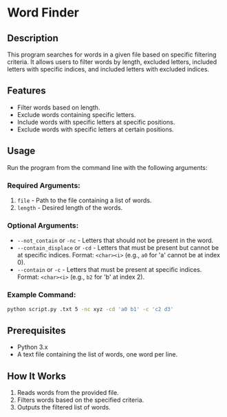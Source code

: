 
# Word Finder

## Description
This program searches for words in a given file based on specific filtering criteria. It allows users to filter words by length, excluded letters, included letters with specific indices, and included letters with excluded indices.

## Features
- Filter words based on length.
- Exclude words containing specific letters.
- Include words with specific letters at specific positions.
- Exclude words with specific letters at certain positions.

## Usage
Run the program from the command line with the following arguments:

### Required Arguments:
1. `file` - Path to the file containing a list of words.
2. `length` - Desired length of the words.

### Optional Arguments:
- `--not_contain` or `-nc` - Letters that should not be present in the word.
- `--contain_displace` or `-cd` - Letters that must be present but cannot be at specific indices. Format: `<char><i>` (e.g., `a0` for 'a' cannot be at index 0).
- `--contain` or `-c` - Letters that must be present at specific indices. Format: `<char><i>` (e.g., `b2` for 'b' at index 2).

### Example Command:
```bash
python script.py .txt 5 -nc xyz -cd 'a0 b1' -c 'c2 d3'
```

## Prerequisites
- Python 3.x
- A text file containing the list of words, one word per line.

## How It Works
1. Reads words from the provided file.
2. Filters words based on the specified criteria.
3. Outputs the filtered list of words.
